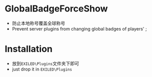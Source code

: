 # GlobalBadgeForceShow
* 防止本地称号覆盖全球称号
* Prevent server plugins from changing global badges of players'
;
# Installation
* 放到`EXILED\Plugins`文件夹下即可
* just drop it in `EXILED\Plugins`
